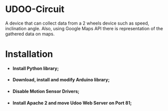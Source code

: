 # UDOO-Circuit
A device that can collect data from a 2 wheels device such as speed, inclination angle. Also, using Google Maps API there is representation of the gathered data on maps.

# Installation
* #### Install Python library;
* #### Download, install and modify Arduino library;
* #### Disable Motion Sensor Drivers;
* #### Install Apache 2 and move Udoo Web Server on Port 81;
